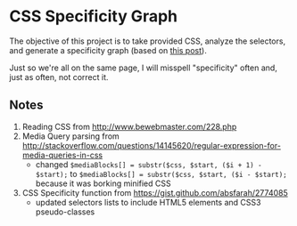 # CSS Specificity Graph

The objective of this project is to take provided CSS, analyze the selectors, and generate a specificity graph (based on [this post](http://csswizardry.com/2014/10/the-specificity-graph/)).

Just so we're all on the same page, I will misspell "specificity" often and, just as often, not correct it.

## Notes

1. Reading CSS from http://www.bewebmaster.com/228.php
2. Media Query parsing from http://stackoverflow.com/questions/14145620/regular-expression-for-media-queries-in-css
	- changed `$mediaBlocks[] = substr($css, $start, ($i + 1) - $start);` to `$mediaBlocks[] = substr($css, $start, ($i - $start);` because it was borking minified CSS
3. CSS Specificity function from https://gist.github.com/absfarah/2774085
	- updated selectors lists to include HTML5 elements and CSS3 pseudo-classes